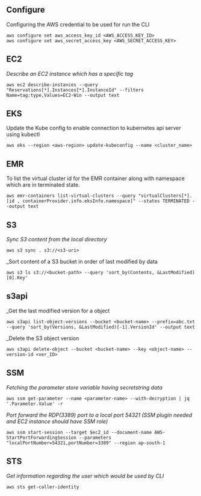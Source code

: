 ## Configure
Configuring the AWS credential to be used for run the CLI 
```
aws configure set aws_access_key_id <AWS_ACCESS_KEY_ID>
aws configure set aws_secret_access_key <AWS_SECRET_ACCESS_KEY>
```

## EC2
_Describe an EC2 instance which has a specific tag_  
```
aws ec2 describe-instances --query "Reservations[*].Instances[*].InstanceId" --filters Name=tag:type,Values=EC2-Win --output text
```

## EKS
Update the Kube config to enable connection to kubernetes api server using kubectl  
```
aws eks --region <aws-region> update-kubeconfig --name <cluster_name>
```

## EMR
To list the virtual cluster id for the EMR container along with namespace which are in terminated state.
```
aws emr-containers list-virtual-clusters --query "virtualClusters[*].[id , containerProvider.info.eksInfo.namespace]" --states TERMINATED --output text
```

## S3
_Sync S3 content from the local directory_  
```
aws s3 sync . s3://<s3-uri>
```
_Sort content of a S3 bucket in order of last modified by data
```
aws s3 ls s3://<bucket-path> --query 'sort_by(Contents, &LastModified)[0].Key'
```
## s3api
_Get the last modified version for a object
```
aws s3api list-object-versions --bucket <bucket-name> --prefix=abc.txt --query 'sort_by(Versions, &LastModified)[-1].VersionId' --output text
```
_Delete the S3 object version
```
aws s3api delete-object --bucket <bucket-name> --key <object-name> --version-id <ver_ID>
```

## SSM
_Fetching the parameter store variable having secretstring data_  
```
aws ssm get-parameter --name <parameter-name> --with-decryption | jq '.Parameter.Value' -r
```

_Port forward the RDP(3389) port to a local port 54321 (SSM plugin needed and EC2 instance should have SSM role)_  
```
aws ssm start-session --target $ec2_id --document-name AWS-StartPortForwardingSession --parameters "localPortNumber=54321,portNumber=3389" --region ap-south-1
```

## STS
_Get information regarding the user which would be used by CLI_
```
aws sts get-caller-identity
```

